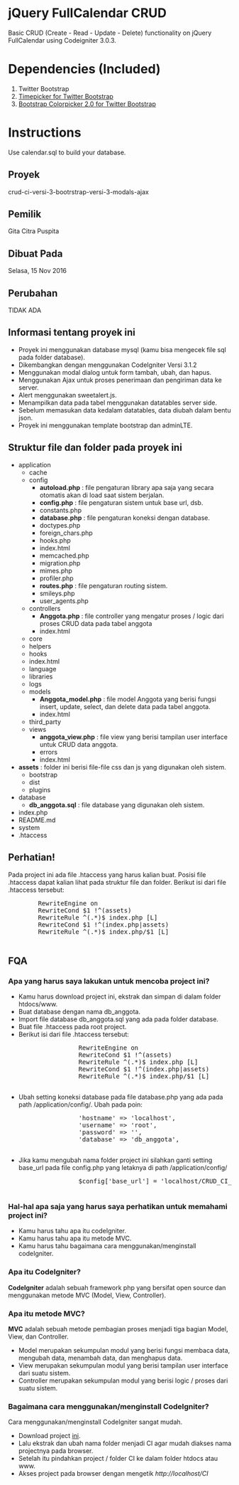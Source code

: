 jQuery FullCalendar CRUD
========================
Basic CRUD (Create - Read - Update - Delete) functionality on jQuery FullCalendar using Codeigniter 3.0.3.

Dependencies (Included)
=======================
1. Twitter Bootstrap
2. <a href="https://github.com/jdewit/bootstrap-timepicker">Timepicker for Twitter Bootstrap</a>
3. <a href="https://github.com/mjolnic/bootstrap-colorpicker/">Bootstrap Colorpicker 2.0 for Twitter Bootstrap</a>

Instructions
============
 Use calendar.sql to build your database.

<h2>Proyek</h2>
crud-ci-versi-3-bootrstrap-versi-3-modals-ajax
<h2>Pemilik</h2>
Gita Citra Puspita
<h2>Dibuat Pada</h2>
Selasa, 15 Nov 2016

<h2>Perubahan</h2>
TIDAK ADA

<h2>Informasi tentang proyek ini</h2>
<ul>
	<li>Proyek ini menggunakan database mysql (kamu bisa mengecek file sql pada folder database).</li>
	<li>Dikembangkan dengan menggunakan CodeIgniter Versi 3.1.2</li>
	<li>Menggunakan modal dialog untuk form tambah, ubah, dan hapus.</li>
	<li>Menggunakan Ajax untuk proses penerimaan dan pengiriman data ke server.</li>
	<li>Alert menggunakan sweetalert.js.</li>
	<li>Menampilkan data pada tabel menggunakan datatables server side.</li>
	<li>Sebelum memasukan data kedalam datatables, data diubah dalam bentu json.</li>
	<li>Proyek ini menggunakan template bootstrap dan adminLTE.</li>
</ul>

<h2>Struktur file dan folder pada proyek ini</h2>
<ul>
	<li>application
		<ul>
			<li>cache</li>
			<li>config
				<ul>
					<li><b>autoload.php</b> : file pengaturan library apa saja yang secara otomatis akan di load saat sistem berjalan.</li>
					<li><b>config.php</b> : file pengaturan sistem untuk base url, dsb.</li>
					<li>constants.php</li>
					<li><b>database.php</b> : file pengaturan koneksi dengan database.</li>
					<li>doctypes.php</li>
					<li>foreign_chars.php</li>
					<li>hooks.php</li>
					<li>index.html</li>
					<li>memcached.php</li>
					<li>migration.php</li>
					<li>mimes.php</li>
					<li>profiler.php</li>
					<li><b>routes.php</b> : file pengaturan routing sistem.</li>
					<li>smileys.php</li>
					<li>user_agents.php</li>
				</ul>
			</li>
			<li>controllers
				<ul>
					<li><b>Anggota.php</b> : file controller yang mengatur proses / logic dari proses CRUD data pada tabel anggota</li>
					<li>index.html</li>
				</ul>
			</li>
			<li>core</li>
			<li>helpers</li>
			<li>hooks</li>
			<li>index.html</li>
			<li>language</li>
			<li>libraries</li>
			<li>logs</li>
			<li>models
				<ul>
					<li><b>Anggota_model.php</b> : file model Anggota yang berisi fungsi insert, update, select, dan delete data pada tabel anggota.</li>
					<li>index.html</li>
				</ul>
			</li>
			<li>third_party</li>
			<li>views
				<ul>
					<li><b>anggota_view.php</b> : file view yang berisi tampilan user interface untuk CRUD data anggota.</li>
					<li>errors</li>
					<li>index.html</li>
				</ul>
			</li>
		</ul>
	</li>
	<li><b>assets</b> : folder ini berisi file-file css dan js yang digunakan oleh sistem.
		<ul>
			<li>bootstrap</li>
			<li>dist</li>
			<li>plugins</li>
		</ul>
	</li>
	<li>database
		<ul>
			<li><b>db_anggota.sql</b> : file database yang digunakan oleh sistem.</li>
		</ul>
	</li>
	<li>index.php</li>
	<li>README.md</li>
	<li>system</li>
	<li>.htaccess</li>
</ul>

<h2>Perhatian!</h2>
<p>Pada project ini ada file .htaccess yang harus kalian buat. Posisi file .htaccess dapat kalian lihat pada struktur file dan folder.
	Berikut isi dari file .htaccess tersebut:
	<pre>
		RewriteEngine on
		RewriteCond $1 !^(assets)
		RewriteRule ^(.*)$ index.php [L]
		RewriteCond $1 !^(index.php|assets)
		RewriteRule ^(.*)$ index.php/$1 [L]
	</pre>
</p>	
<h2>FQA</h2>
<h3>Apa yang harus saya lakukan untuk mencoba project ini?</h3>
<p>
	<ul>
		<li>Kamu harus download project ini, ekstrak dan simpan di dalam folder htdocs/www.</li>
		<li>Buat database dengan nama db_anggota.</li>
		<li>Import file database db_anggota.sql yang ada pada folder database.</li>
		<li>Buat file .htaccess pada root project.</li>
		<li>Berikut isi dari file .htaccess tersebut:
			<pre>
				RewriteEngine on
				RewriteCond $1 !^(assets)
				RewriteRule ^(.*)$ index.php [L]
				RewriteCond $1 !^(index.php|assets)
				RewriteRule ^(.*)$ index.php/$1 [L]
			</pre>
		</li>
		<li>Ubah setting koneksi database pada file database.php yang ada pada path /application/config/. Ubah pada poin:
			<pre>
				'hostname' => 'localhost',
				'username' => 'root',
				'password' => '',
				'database' => 'db_anggota',
			</pre>
		</li>
		<li>Jika kamu mengubah nama folder project ini silahkan ganti setting base_url pada file config.php yang letaknya di path /application/config/
			<pre>
				$config['base_url'] = 'localhost/CRUD_CI_Bootrstrap_Modals_AJAX/';
			</pre>
		</li>
	</ul>
</p>

<h3>Hal-hal apa saja yang harus saya perhatikan untuk memahami project ini?</h3>
<p>
	<ul>
		<li>Kamu harus tahu apa itu codeIgniter.</li>
		<li>Kamu harus tahu apa itu metode MVC.</li>
		<li>Kamu harus tahu bagaimana cara menggunakan/menginstall codeIgniter.</li>
	</ul>
</p>
<h3>Apa itu CodeIgniter?</h3>
<p>
	<b>CodeIgniter</b> adalah sebuah framework php yang bersifat open source dan menggunakan metode MVC (Model, View, Controller). 
</p>
<h3>Apa itu metode MVC?</h3>
<p>
	<b>MVC</b> adalah sebuah metode pembagian proses menjadi tiga bagian Model, View, dan Controller. 
	<ul>
		<li>Model merupakan sekumpulan modul yang berisi fungsi membaca data, mengubah data, menambah data, dan menghapus data.</li>
		<li>View merupakan sekumpulan modul yang berisi tampilan user interface dari suatu sistem.</li>
		<li>Controller merupakan sekumpulan modul yang berisi logic / proses dari suatu sistem.</li>
	</ul>
</p>
<h3>Bagaimana cara menggunakan/menginstall CodeIgniter?</h3>
<p>
	Cara menggunakan/menginstall CodeIgniter sangat mudah. 
	<ul>
		<li>Download project <a href="https://codeload.github.com/bcit-ci/CodeIgniter/zip/3.1.2">ini</a>.</li>
		<li>Lalu ekstrak dan ubah nama folder menjadi CI agar mudah diakses nama projectnya pada browser.</li>
		<li>Setelah itu pindahkan project / folder CI ke dalam folder htdocs atau www.</li>
		<li>Akses project pada browser dengan mengetik <i>http://localhost/CI</i></li>
	</ul>
</p>
